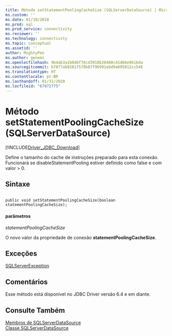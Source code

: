 ```yaml
---
title: Método setStatementPoolingCacheSize (SQLServerDataSource) | Microsoft Docs
ms.custom: ''
ms.date: 01/19/2018
ms.prod: sql
ms.prod_service: connectivity
ms.reviewer: ''
ms.technology: connectivity
ms.topic: conceptual
ms.assetid: ''
author: MightyPen
ms.author: genemi
ms.openlocfilehash: 9b4ab3a1b0d6f76cd3918b20460c41d66e9616da
ms.sourcegitcommit: b78f7ab9281f570b87f96991ebd9a095812cc546
ms.translationtype: HT
ms.contentlocale: pt-BR
ms.lasthandoff: 01/31/2020
ms.locfileid: "67972775"
---
```

# <a name="setstatementpoolingcachesize-method-sqlserverdatasource"></a>Método setStatementPoolingCacheSize (SQLServerDataSource)
[!INCLUDE[Driver_JDBC_Download](../../../includes/driver_jdbc_download.md)]

  Define o tamanho do cache de instruções preparado para esta conexão. Funcionará se disableStatementPooling estiver definido como false e com valor > 0.
  
## <a name="syntax"></a>Sintaxe  
  
```

public void setStatementPoolingCacheSize(boolean statementPoolingCacheSize);  
```  
  
#### <a name="parameters"></a>parâmetros  
 *statementPoolingCacheSize*  
  
 O novo valor da propriedade de conexão **statementPoolingCacheSize**.  

## <a name="exceptions"></a>Exceções  
 [SQLServerException](../../../connect/jdbc/reference/sqlserverexception-class.md)  
 
## <a name="remarks"></a>Comentários  
 Esse método está disponível no JDBC Driver versão 6.4 e em diante.
 
## <a name="see-also"></a>Consulte Também  
 [Membros de SQLServerDataSource](../../../connect/jdbc/reference/sqlserverdatasource-members.md)   
 [Classe SQLServerDataSource](../../../connect/jdbc/reference/sqlserverdatasource-class.md)  
  
  
